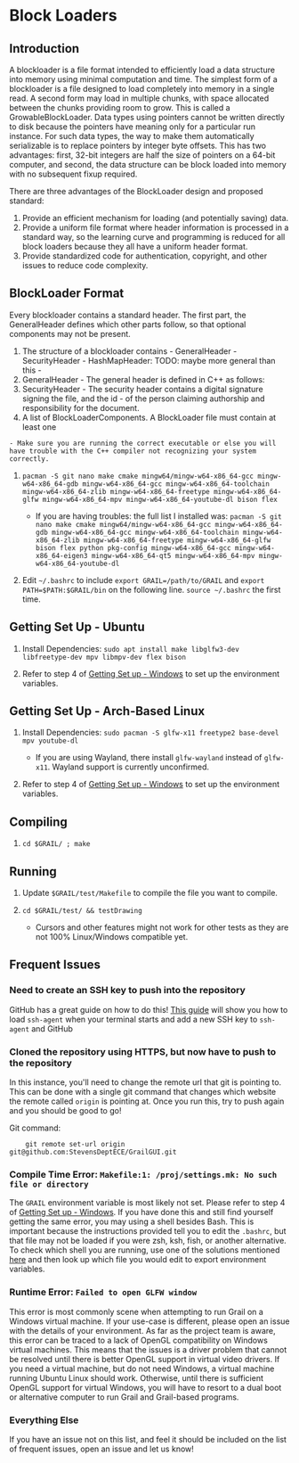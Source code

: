 # Block Loaders

## Introduction

A blockloader is a file format intended to efficiently load a data structure into memory using minimal computation and time.
The simplest form of a blockloader is a file designed to load completely into memory in a single read.
A second form may load in multiple chunks, with space allocated between the chunks providing room to grow. This is called a GrowableBlockLoader.
Data types using pointers cannot be written directly to disk because the pointers have meaning only for a particular run instance.
For such data types, the way to make them automatically serializable is to replace pointers by integer byte offsets.
This has two advantages: first, 32-bit integers are half the size of pointers on a 64-bit computer, and second, the data structure can be
block loaded into memory with no subsequent fixup required.

There are three advantages of the BlockLoader design and proposed standard:

  1. Provide an efficient mechanism for loading (and potentially saving) data.
  2. Provide a uniform file format where header information is processed in a standard way, so the learning curve and programming 
     is reduced for all block loaders because they all have a uniform header format.
  3. Provide standardized code for authentication, copyright, and other issues to reduce code complexity.

## BlockLoader Format

Every blockloader contains a standard header. The first part, the GeneralHeader defines which other parts follow, so that optional components
may not be present.

  1. The structure of a blockloader contains
    - GeneralHeader
    - SecurityHeader
    - HashMapHeader: TODO: maybe more general than this
    - 
  2. GeneralHeader
    - The general header is defined in C++ as follows:
  3. SecurityHeader
    - The security header contains a digital signature signing the file, and the id
    - of the person claiming authorship and responsibility for the document.
  4. A list of BlockLoaderComponents. A BlockLoader file must contain at least one

    - Make sure you are running the correct executable or else you will have trouble with the C++ compiler not recognizing your system correctly.

 1. `pacman -S git nano make cmake mingw64/mingw-w64-x86_64-gcc mingw-w64-x86_64-gdb mingw-w64-x86_64-gcc mingw-w64-x86_64-toolchain mingw-w64-x86_64-zlib mingw-w64-x86_64-freetype mingw-w64-x86_64-glfw mingw-w64-x86_64-mpv mingw-w64-x86_64-youtube-dl bison flex`

     - If you are having troubles: the full list I installed was: `pacman -S git nano make cmake mingw64/mingw-w64-x86_64-gcc mingw-w64-x86_64-gdb mingw-w64-x86_64-gcc mingw-w64-x86_64-toolchain mingw-w64-x86_64-zlib mingw-w64-x86_64-freetype mingw-w64-x86_64-glfw bison flex python pkg-config mingw-w64-x86_64-gcc mingw-w64-x86_64-eigen3 mingw-w64-x86_64-qt5 mingw-w64-x86_64-mpv mingw-w64-x86_64-youtube-dl`

 2. Edit `~/.bashrc` to include `export GRAIL=/path/to/GRAIL` and `export PATH=$PATH:$GRAIL/bin` on the following line. `source ~/.bashrc` the first time.

## Getting Set Up - Ubuntu

1. Install Dependencies: `sudo apt install make libglfw3-dev libfreetype-dev mpv libmpv-dev flex bison`

2. Refer to step 4 of [Getting Set up - Windows](#getting-set-up---windows) to set up the environment variables.

## Getting Set Up - Arch-Based Linux

1. Install Dependencies: `sudo pacman -S glfw-x11 freetype2 base-devel mpv youtube-dl`

    - If you are using Wayland, there install `glfw-wayland` instead of `glfw-x11`. Wayland support is currently unconfirmed.
  
2. Refer to step 4 of [Getting Set up - Windows](#getting-set-up---windows) to set up the environment variables.

## Compiling

1. `cd $GRAIL/ ; make`

## Running

1. Update `$GRAIL/test/Makefile` to compile the file you want to compile.
2. `cd $GRAIL/test/ && testDrawing`

     - Cursors and other features might not work for other tests as they are not 100% Linux/Windows compatible yet.

## Frequent Issues

### Need to create an SSH key to push into the repository

GitHub has a great guide on how to do this! [This guide](https://docs.github.com/en/github/authenticating-to-github/connecting-to-github-with-ssh/generating-a-new-ssh-key-and-adding-it-to-the-ssh-agent) will show you how to load `ssh-agent` when your terminal starts and add a new SSH key to `ssh-agent` and GitHub

### Cloned the repository using HTTPS, but now have to push to the repository

In this instance, you'll need to change the remote url that git is pointing to. This can be done with a single git command that changes which website the remote called `origin` is pointing at. Once you run this, try to push again and you should be good to go!

Git command:

        git remote set-url origin git@github.com:StevensDeptECE/GrailGUI.git

### Compile Time Error:  `Makefile:1: /proj/settings.mk: No such file or directory`

The `GRAIL` environment variable is most likely not set. Please refer to step 4 of [Getting Set up - Windows](#getting-set-up---windows). If you have done this and still find yourself getting the same error, you may using a shell besides Bash. This is important because the instructions provided tell you to edit the `.bashrc`, but that file may not be loaded if you were zsh, ksh, fish, or another alternative. To check which shell you are running, use one of the solutions mentioned [here](https://stackoverflow.com/a/3327022) and then look up which file you would edit to export environment variables.

### Runtime Error:  `Failed to open GLFW window`

This error is most commonly scene when attempting to run Grail on a Windows virtual machine. If your use-case is different, please open an issue with the details of your environment. As far as the project team is aware, this error can be traced to a lack of OpenGL compatibility on Windows virtual machines. This means that the issues is a driver problem that cannot be resolved until there is better OpenGL support in virtual video drivers. If you need a virtual machine, but do not need Windows, a virtual machine running Ubuntu Linux should work. Otherwise, until there is sufficient OpenGL support for virtual Windows, you will have to resort to a dual boot or alternative computer to run Grail and Grail-based programs.

### Everything Else

If you have an issue not on this list, and feel it should be included on the list of frequent issues, open an issue and let us know!
